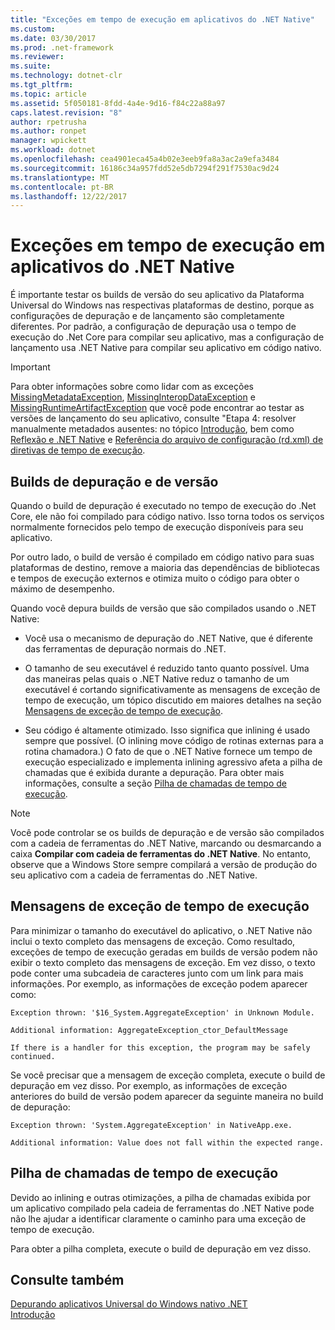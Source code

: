 ```yaml
---
title: "Exceções em tempo de execução em aplicativos do .NET Native"
ms.custom: 
ms.date: 03/30/2017
ms.prod: .net-framework
ms.reviewer: 
ms.suite: 
ms.technology: dotnet-clr
ms.tgt_pltfrm: 
ms.topic: article
ms.assetid: 5f050181-8fdd-4a4e-9d16-f84c22a88a97
caps.latest.revision: "8"
author: rpetrusha
ms.author: ronpet
manager: wpickett
ms.workload: dotnet
ms.openlocfilehash: cea4901eca45a4b02e3eeb9fa8a3ac2a9efa3484
ms.sourcegitcommit: 16186c34a957fdd52e5db7294f291f7530ac9d24
ms.translationtype: MT
ms.contentlocale: pt-BR
ms.lasthandoff: 12/22/2017
---
```

# <a name="runtime-exceptions-in-net-native-apps"></a>Exceções em tempo de execução em aplicativos do .NET Native
É importante testar os builds de versão do seu aplicativo da Plataforma Universal do Windows nas respectivas plataformas de destino, porque as configurações de depuração e de lançamento são completamente diferentes. Por padrão, a configuração de depuração usa o tempo de execução do .Net Core para compilar seu aplicativo, mas a configuração de lançamento usa .NET Native para compilar seu aplicativo em código nativo.  
  
> [!IMPORTANT]
>  Para obter informações sobre como lidar com as exceções [MissingMetadataException](../../../docs/framework/net-native/missingmetadataexception-class-net-native.md), [MissingInteropDataException](../../../docs/framework/net-native/missinginteropdataexception-class-net-native.md) e [MissingRuntimeArtifactException](../../../docs/framework/net-native/missingruntimeartifactexception-class-net-native.md) que você pode encontrar ao testar as versões de lançamento do seu aplicativo, consulte "Etapa 4: resolver manualmente metadados ausentes: no tópico [Introdução](../../../docs/framework/net-native/getting-started-with-net-native.md), bem como [Reflexão e .NET Native](../../../docs/framework/net-native/reflection-and-net-native.md) e [Referência do arquivo de configuração (rd.xml) de diretivas de tempo de execução](../../../docs/framework/net-native/runtime-directives-rd-xml-configuration-file-reference.md).  
  
## <a name="debug-and-release-builds"></a>Builds de depuração e de versão  
 Quando o build de depuração é executado no tempo de execução do .Net Core, ele não foi compilado para código nativo. Isso torna todos os serviços normalmente fornecidos pelo tempo de execução disponíveis para seu aplicativo.  
  
 Por outro lado, o build de versão é compilado em código nativo para suas plataformas de destino, remove a maioria das dependências de bibliotecas e tempos de execução externos e otimiza muito o código para obter o máximo de desempenho.  
  
 Quando você depura builds de versão que são compilados usando o .NET Native:  
  
-   Você usa o mecanismo de depuração do .NET Native, que é diferente das ferramentas de depuração normais do .NET.  
  
-   O tamanho de seu executável é reduzido tanto quanto possível. Uma das maneiras pelas quais o .NET Native reduz o tamanho de um executável é cortando significativamente as mensagens de exceção de tempo de execução, um tópico discutido em maiores detalhes na seção [Mensagens de exceção de tempo de execução](#Messages).  
  
-   Seu código é altamente otimizado. Isso significa que inlining é usado sempre que possível. (O inlining move código de rotinas externas para a rotina chamadora.)   O fato de que o .NET Native fornece um tempo de execução especializado e implementa inlining agressivo afeta a pilha de chamadas que é exibida durante a depuração.  Para obter mais informações, consulte a seção [Pilha de chamadas de tempo de execução](#CallStack).  
  
> [!NOTE]
>  Você pode controlar se os builds de depuração e de versão são compilados com a cadeia de ferramentas do .NET Native, marcando ou desmarcando a caixa **Compilar com cadeia de ferramentas do .NET Native**.   No entanto, observe que a Windows Store sempre compilará a versão de produção do seu aplicativo com a cadeia de ferramentas do .NET Native.  
  
<a name="Messages"></a>   
## <a name="runtime-exception-messages"></a>Mensagens de exceção de tempo de execução  
 Para minimizar o tamanho do executável do aplicativo, o .NET Native não inclui o texto completo das mensagens de exceção. Como resultado, exceções de tempo de execução geradas em builds de versão podem não exibir o texto completo das mensagens de exceção. Em vez disso, o texto pode conter uma subcadeia de caracteres junto com um link para mais informações. Por exemplo, as informações de exceção podem aparecer como:  
  
```  
Exception thrown: '$16_System.AggregateException' in Unknown Module.  
  
Additional information: AggregateException_ctor_DefaultMessage  
  
If there is a handler for this exception, the program may be safely continued.  
```  
  
 Se você precisar que a mensagem de exceção completa, execute o build de depuração em vez disso. Por exemplo, as informações de exceção anteriores do build de versão podem aparecer da seguinte maneira no build de depuração:  
  
```  
Exception thrown: 'System.AggregateException' in NativeApp.exe.  
  
Additional information: Value does not fall within the expected range.  
```  
  
<a name="CallStack"></a>   
## <a name="runtime-call-stack"></a>Pilha de chamadas de tempo de execução  
 Devido ao inlining e outras otimizações, a pilha de chamadas exibida por um aplicativo compilado pela cadeia de ferramentas do .NET Native pode não lhe ajudar a identificar claramente o caminho para uma exceção de tempo de execução.  
  
 Para obter a pilha completa, execute o build de depuração em vez disso.  
  
## <a name="see-also"></a>Consulte também  
 [Depurando aplicativos Universal do Windows nativo .NET](http://blogs.msdn.com/b/visualstudioalm/archive/2015/07/29/debugging-net-native-windows-universal-apps.aspx)  
 [Introdução](../../../docs/framework/net-native/getting-started-with-net-native.md)
